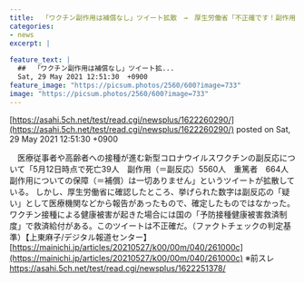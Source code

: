 ```yaml
---
title:  「ワクチン副作用は補償なし」ツイート拡散　→　厚生労働省「不正確です！副作用“確定”なら補償貰えます！」 ★4  
categories:
- news
excerpt: |
  
feature_text: |
  ##  「ワクチン副作用は補償なし」ツイート拡...
  Sat, 29 May 2021 12:51:30  +0900
feature_image: "https://picsum.photos/2560/600?image=733"
image: "https://picsum.photos/2560/600?image=733"
---
```


[https://asahi.5ch.net/test/read.cgi/newsplus/1622260290/](https://asahi.5ch.net/test/read.cgi/newsplus/1622260290/)
posted on Sat, 29 May 2021 12:51:30  +0900

<!--more-->

　医療従事者や高齢者への接種が進む新型コロナウイルスワクチンの副反応について「5月12日時点で死亡39人　副作用（＝副反応）5560人　重篤者　664人　副作用についての保障（＝補償）は一切ありません」というツイートが拡散している。 しかし、厚生労働省に確認したところ、挙げられた数字は副反応の「疑い」として医療機関などから報告があったもので、確定したものではなかった。ワクチン接種による健康被害が起きた場合には国の「予防接種健康被害救済制度」で救済給付がある。このツイートは不正確だ。（ファクトチェックの判定基準）【上東麻子/デジタル報道センター】 [https://mainichi.jp/articles/20210527/k00/00m/040/261000c](https://mainichi.jp/articles/20210527/k00/00m/040/261000c) ※前スレ https://asahi.5ch.net/test/read.cgi/newsplus/1622251378/
